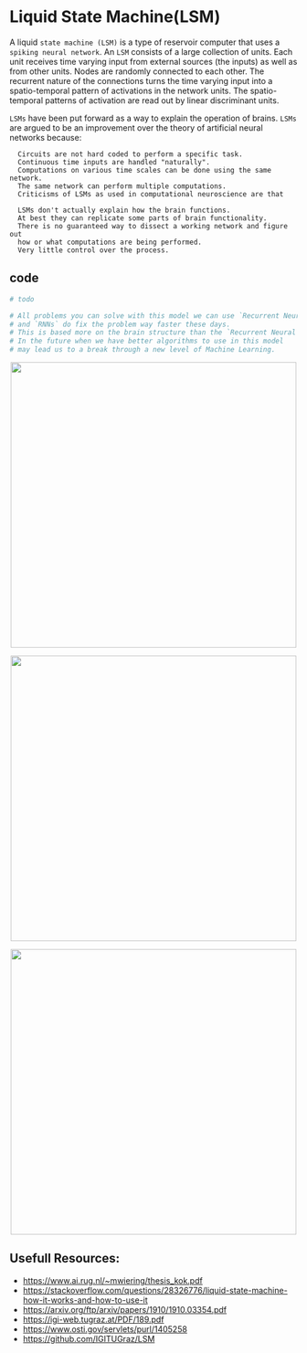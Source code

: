 # Liquid State Machine(LSM)
A liquid `state machine (LSM)` is a type of reservoir computer that uses a `spiking neural network`. An `LSM` consists of a large collection of units. Each unit receives time varying input from external sources (the inputs) as well as from other units. Nodes are randomly connected to each other. The recurrent nature of the connections turns the time varying input into a spatio-temporal pattern of activations in the network units. The spatio-temporal patterns of activation are read out by linear discriminant units.

`LSMs` have been put forward as a way to explain the operation of brains. `LSMs` are argued to be an improvement over the theory of artificial neural networks because:
```
  Circuits are not hard coded to perform a specific task.
  Continuous time inputs are handled "naturally".
  Computations on various time scales can be done using the same network.
  The same network can perform multiple computations.
  Criticisms of LSMs as used in computational neuroscience are that
    
  LSMs don't actually explain how the brain functions. 
  At best they can replicate some parts of brain functionality.
  There is no guaranteed way to dissect a working network and figure out 
  how or what computations are being performed.
  Very little control over the process.
```

## code 
```python
# todo

# All problems you can solve with this model we can use `Recurrent Neural Networks` for, 
# and `RNNs` do fix the problem way faster these days.  
# This is based more on the brain structure than the `Recurrent Neural Networks`. 
# In the future when we have better algorithms to use in this model 
# may lead us to a break through a new level of Machine Learning.
```
<!-- [`python3 sample_keras.py`](./sample_keras.py)   -->
<!-- [`python3 sample_pytorch.py`](./sample_pytorch.py)   -->
<!-- [`python3 sample_scratch.py`](./sample_scratch.py)   -->

<p align="center">
  <img src="https://repository-images.githubusercontent.com/125704803/be146080-3acb-11ea-87a1-f2d1beb986b8"  width="500px">
</p>
<p align="center">
  <img src="https://d3i71xaburhd42.cloudfront.net/4c155bb169547845abf904ccae190d276966c9df/6-Figure1.4-1.png"  width="500px">
</p>
<p align="center">
  <img src="https://www.frontiersin.org/files/Articles/454715/fnins-13-00504-HTML/image_m/fnins-13-00504-g001.jpg"  width="500px">
</p>

## Usefull Resources:
+ https://www.ai.rug.nl/~mwiering/thesis_kok.pdf
+ https://stackoverflow.com/questions/28326776/liquid-state-machine-how-it-works-and-how-to-use-it
+ https://arxiv.org/ftp/arxiv/papers/1910/1910.03354.pdf
+ https://igi-web.tugraz.at/PDF/189.pdf
+ https://www.osti.gov/servlets/purl/1405258
+ https://github.com/IGITUGraz/LSM